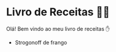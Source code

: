 # Livro de Receitas :man_cook:

Olá! Bem vindo ao meu livro de receitas :hand:

- Strogonoff de frango

